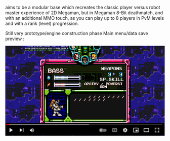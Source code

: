 aims to be a modular base which recreates the classic player versus robot master experience of 2D Megaman, but in Megaman 8-Bit deathmatch, and with an additional MMO touch, as you can play up to 8 players in PvM levels and with a rank (level) progression.

Still very prototype/engine construction phase
Main menu/data save preview :

[<img src="res/preview.png">](https://www.youtube.com/watch?v=CxwWI53Jj-o)

